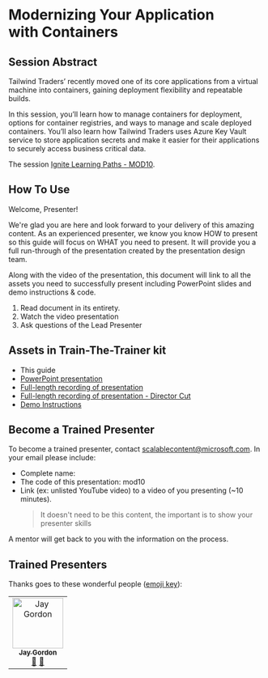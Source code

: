 # Modernizing Your Application with Containers


## Session Abstract

Tailwind Traders’ recently moved one of its core applications from a virtual machine into containers, gaining deployment flexibility and repeatable builds.

In this session, you’ll learn how to manage containers for deployment, options for container registries, and ways to manage and scale deployed containers. You’ll also learn how Tailwind Traders uses Azure Key Vault service to store application secrets and make it easier for their applications to securely access business critical data.

The session [Ignite Learning Paths - MOD10](https://github.com/microsoft/ignite-learning-paths/tree/master/mod/mod10).

## How To Use

Welcome, Presenter! 

We're glad you are here and look forward to your delivery of this amazing content. As an experienced presenter, we know you know HOW to present so this guide will focus on WHAT you need to present. It will provide you a full run-through of the presentation created by the presentation design team. 

Along with the video of the presentation, this document will link to all the assets you need to successfully present including PowerPoint slides and demo instructions &
code.

1.  Read document in its entirety.
2.  Watch the video presentation
3.  Ask questions of the Lead Presenter


## Assets in Train-The-Trainer kit

- This guide
- [PowerPoint presentation]()
- [Full-length recording of presentation](https://web.microsoftstream.com/video/2d257bd5-a028-4a3b-81fe-3f45455eaffb)
- [Full-length recording of presentation - Director Cut](https://youtu.be/0kGGhoEB-48)
- [Demo Instructions](https://github.com/microsoft/ignite-learning-paths/tree/master/apps/apps30)
  

## Become a Trained Presenter

To become a trained presenter, contact [scalablecontent@microsoft.com](mailto:scalablecontent@microsoft.com). In your email please include:

- Complete name:
- The code of this presentation: mod10
- Link (ex: unlisted YouTube video) to a video of you presenting (~10 minutes). 
  > It doesn't need to be this content, the important is to show your presenter skills

A mentor will get back to you with the information on the process.

## Trained Presenters

Thanks goes to these wonderful people ([emoji key](https://allcontributors.org/docs/en/emoji-key)):

<!-- ALL-CONTRIBUTORS-LIST:START - Do not remove or modify this section -->
<!-- prettier-ignore -->

<table>
<tr>
    <td align="center"><a href="http://cloud5mins.com/">
        <img src="https://avatars1.githubusercontent.com/u/2974195?s=400&u=9ab103b405a40dfeec2302ff0fb7700685d66915&v=4/u/2404846?s=460&v=4" width="100px;" alt="Jay Gordon"/><br />
        <sub><b>Jay Gordon</b></sub></a><br />
            <a href="https://github.com/neilpeterson/ignite-tour-fy20/commits?author=jaydestro" title="talk">📢</a>
            <a href="https://github.com/neilpeterson/ignite-tour-fy20/commits?author=jaydestro" title="Documentation">📖</a> 
    </td>
</tr></table>

<!-- ALL-CONTRIBUTORS-LIST:END -->

